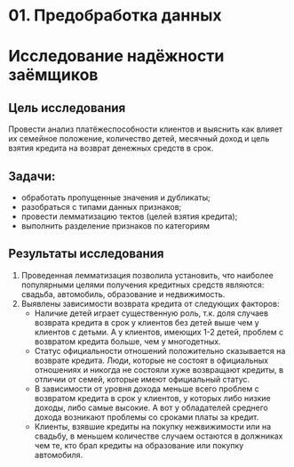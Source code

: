 # 01. Предобработка данных

# Исследование надёжности заёмщиков

## Цель исследования
Провести анализ платёжеспособности клиентов и выяснить как влияет их семейное положение, количество детей, месячный доход и цель взятия кредита на возврат денежных средств в срок.

## Задачи:

  - обработать пропущенные значения и дубликаты;
  - разобраться с типами данных признаков;
  - провести лемматизацию тектов (целей взятия кредита);
  - выполнить разделение признаков по категориям

## Результаты исследования

1. Проведенная лемматизация позволила установить, что наиболее популярными целями получения кредитных средств являются: свадьба, автомобиль, образование и недвижимость.
2. Выявлены зависимости возврата кредита от следующих факторов:
    - Наличие детей играет существенную роль, т.к. доля случаев возврата кредита в срок у клиентов без детей выше чем у клиентов с детьми. А у клиентов, имеющих 1-2 детей, проблем с возвратом кредита больше, чем у многодетных.
    - Статус официальности отношений положительно сказывается на возврате кредита. Люди, которые не состоят в официальных отношениях и никогда не состояли хуже возвращают кредиты, в отличии от семей, которые имеют официальный статус.
    - В зависимости от уровня дохода меньше всего проблем с возвратом кредита в срок у клиентов, у которых либо низкие доходы, либо самые высокие. А вот у обладателей среднего дохода возникают проблемы со сроками платы за кредит.
    - Клиенты, взявшие кредиты на покупку нежвижимости или на свадьбу, в меньшем количестве случаем остаются в должниках чем те, кто брал кредиты на образование или покупку автомобиля.
